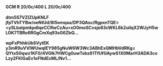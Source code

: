 #### GCM R 20/0c/400 L 20/0c/400
**dtm5S7VZIZUpKNLF**<br/>**jfpTVhTYBw/oeNtUd/8I5omqaa/DP3QAsc/RgpxnTQE=**<br/>**+ySLbatpmkpdIqeCCRwCzAu+xO0moSCvsje83cWKL6k2uilqX2WJyH5wLGK7TBRo6RGgCmXq93sG6ZbQ...**<br/><br/>
**wpFxPhhkUbSVytEK**<br/>**y3mR9uVVIWUwqIEY985gNuW6W3Wc3ABhExQMHbVdRKg=**<br/>**QYtxS0qwz1KF0/4VGIk7HWCg0uwTsbz81TfUfGAywS1X0MarH3ADA3coLzy2FKlGaEv1oFNdEcML/Nv1...**